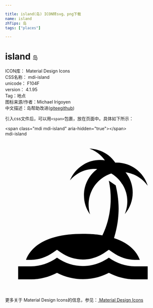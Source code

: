 ```yaml
---

title: island(岛) ICON转svg、png下载
name: island
zhTips: 岛
tags: ["places"]

---
```


# island  <small style="font-size: 60%;font-weight: 100">岛</small>


<div class="detail-page">
<p>
<span>
ICON库：
<span class="badge-secondary badge">Material Design Icons</span> 
</span>
<br/>
<span>
CSS名称：
<span class="badge-secondary badge">mdi-island</span> 
</span>
<br/>
<span>
unicode：
<span class="badge-secondary badge">F104F</span> 
<copy-btn content='F104F' btn-title=""></copy-btn>
<copy-btn :content='String.fromCodePoint(parseInt("F104F", 16))' btn-title="复制U"></copy-btn>
</span>
<br/>
<span>
version：
<span class="badge-secondary badge">4.1.95</span> 
</span><br/><span>Tag：<span class="badge-light badge"><router-link to="/tags/places.html">地点</router-link></span></span>
<br/>
<span>图标来源/作者：<span class="badge-light badge">Michael Irigoyen</span></span> 
<br/>
<span class="zh-detail">中文描述：<span class="badge-primary badge">岛</span><span class="help-link"><span>帮助改进</span>(<a href="https://gitee.com/liuwave/icon-helper/edit/master/json/material/island.json" target="_blank" rel="noopener noreferrer">gitee</a><a href="https://github.com/liuwave/icon-helper/edit/master/json/material/island.json" target="_blank" rel="noopener noreferrer">github</a></span>)</span><br/>
</p>
</div>
<div class="alert alert-dark">
  <i class="mdi mdi-island mdi-48px"></i>
  <i class="mdi mdi-island mdi-36px"></i>
  <i class="mdi mdi-island mdi-24px"></i>
  <i class="mdi mdi-island mdi-18px"></i>
</div>
<div>
  <p>引入css文件后，可以用<code>&lt;span&gt;</code>包裹，放在页面中。具体如下所示：    
  </p>
  <div class="alert alert-primary" style="font-size: 14px">
    &lt;span class="mdi mdi-island" aria-hidden="true"&gt;&lt;/span&gt;
    <copy-btn content='<span class="mdi mdi-island" aria-hidden="true"></span>'></copy-btn>
  </div>
  <div class="alert alert-secondary">
    <i class="mdi mdi-island"
    style="font-size: 24px"
    aria-hidden="true"></i> mdi-island
    <copy-btn content="mdi-island" btn-title="复制图标名称"></copy-btn>
  </div>
</div>
<div id="svg" class="svg-wrap">
<svg xmlns="http://www.w3.org/2000/svg" viewBox="0 0 24 24"><path d="M20 20C18.61 20 17.22 19.53 16 18.67C13.56 20.38 10.44 20.38 8 18.67C6.78 19.53 5.39 20 4 20H2V22H4C5.37 22 6.74 21.65 8 21C10.5 22.3 13.5 22.3 16 21C17.26 21.65 18.62 22 20 22H22V20H20M20.78 19H20C18.82 19 17.64 18.6 16.58 17.85L16 17.45L15.42 17.85C14.39 18.57 13.21 18.95 12 18.95C10.77 18.95 9.59 18.57 8.56 17.85L8 17.45L7.43 17.85C6.36 18.6 5.18 19 4 19H3.22C3.75 17.54 5.58 15 12 15C14 15 15 15.24 15 15.24C15.68 13.87 16.83 10.77 16 6.82L17.06 7.53C17.39 8.96 18 11.75 16.8 15.65C19.43 16.5 20.42 18 20.78 19M22 7.59C21.21 6.5 20 5.71 18.58 5.53C18.7 5.67 18.81 5.83 18.92 6C20.12 7.91 19.87 10.32 18.47 11.95C19.06 10.5 19 8.79 18.08 7.36C18 7.28 17.96 7.2 17.9 7.11C17.5 6.53 16.96 6.06 16.38 5.72C14.35 6.37 12.88 8.27 12.88 10.5C12.88 11.03 12.96 11.53 13.1 12C12.5 11.17 12.16 10.17 12.16 9.07C12.16 7.41 12.96 5.95 14.2 5.03C13.16 4.95 12.09 5.18 11.14 5.78C10.7 6.05 10.32 6.38 10 6.76C10.39 5.82 11.05 5 12 4.4C13.04 3.74 14.25 3.5 15.39 3.69C15.1 3.29 14.75 2.92 14.33 2.6C13.92 2.29 13.47 2.05 13 1.88C14 1.91 15.04 2.24 15.91 2.89C16.35 3.22 16.7 3.62 17 4.05C17.06 4.05 17.12 4.04 17.19 4.04C19.45 4.04 21.37 5.53 22 7.59Z" /></svg>
</div>
<detail full-name='mdi-island'></detail>
    
<div><p>更多关于 Material Design Icons的信息，参见：<a target="_blank" href="https://iconhelper.cn/material.html"> Material Design Icons</a>
</p></div>
